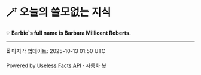 # 🪄 오늘의 쓸모없는 지식

💡 **Barbie`s full name is Barbara Millicent Roberts.**

---
⏳ 마지막 업데이트: 2025-10-13 01:50 UTC

Powered by [Useless Facts API](https://uselessfacts.jsph.pl/) · 자동화 봇